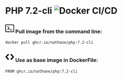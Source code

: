 # PHP 7.2-cli ![Docker CI/CD](https://github.com/nathane/php/workflows/Docker%20CI/CD/badge.svg?branch=7.2-cli)

### ![Terminal](icons/terminal.svg) Pull image from the command line:

```
docker pull ghcr.io/nathane/php:7.2-cli
```

### ![Code](icons/code.svg) Use as base image in DockerFile:

```
FROM ghcr.io/nathane/php:7.2-cli
```
